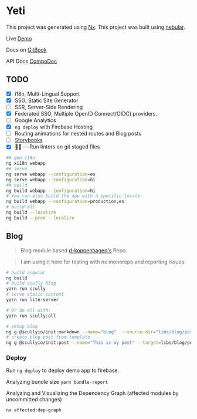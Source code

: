 # Yeti

This project was generated using [Nx](https://nx.dev). This project was built using [nebular](https://akveo.github.io/nebular/).

Live [Demo](https://ngx-starter-kit.firebaseapp.com/)

Docs on [GitBook](https://xmlking.gitbook.io/yeti/v/develop/)

API Docs [CompoDoc](https://xmlking.github.io/yeti/)

## TODO

- [x] i18n, Multi-Lingual Support
- [x] SSG, Static Site Generator
- [ ] SSR, Server-Side Rendering
- [x] Federated SSO, Multiple OpenID Connect(OIDC) providers.
- [ ] Google Analytics
- [x] `ng deploy` with Firebase Hosting
- [ ] Routing animations for nested routes and Blog posts
- [ ] [Storybooks](https://storybook.js.org/)
- [x] 🚫💩 — Run linters on git staged files

```bash
## gen i18n
ng xi18n webapp
## serve
ng serve webapp --configuration=es
ng serve webapp --configuration=hi
## build
ng build webapp --configuration=hi
# You can also build the app with a specific locale:
ng build webapp --configuration=production,es
# build all
ng build --localize
ng build --prod --localize
```

## Blog

> Blog module based [d-koppenhagen's](https://github.com/d-koppenhagen/d-koppenhagen.de) Repo.

> I am using it here for testing with nx monorepo and reporting issues.

```bash
# build angular
ng build
# build scully blog
yarn run scully
# serve static content
yarn run lite-server

# Or do all with:
yarn run scully:all
```

```bash
# setup blog
ng g @scullyio/init:markdown --name="blog"  --source-dir="libs/blog/posts" --route="home/blog"
# create blog post from template
ng g @scullyio/init:post --name="This is my post" --target=libs/blog/posts --meta-data-file="libs/blog/blog-post-template.yaml"
```

### Deploy

Run `ng deploy` to deploy demo app to firebase.

Analyzing bundle size `yarn bundle-report`

Analyzing and Visualizing the Dependency Graph (affected modules by uncommitted changes)

`nx affected:dep-graph`
